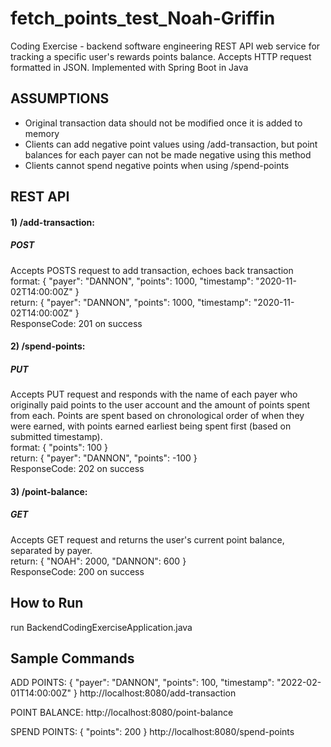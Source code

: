 # fetch_points_test_Noah-Griffin
Coding Exercise - backend software engineering
REST API web service for tracking a specific user's rewards points balance. Accepts HTTP request formatted in JSON. Implemented with Spring Boot in Java

## ASSUMPTIONS
- Original transaction data should not be modified once it is added to memory
- Clients can add negative point values using /add-transaction, but point balances for each payer can not be made negative
using this method
- Clients cannot spend negative points when using /spend-points

## REST API
#### 1) /add-transaction:  
##### POST
Accepts POSTS request to add transaction, echoes back transaction  
    format: { "payer": "DANNON", "points": 1000, "timestamp": "2020-11-02T14:00:00Z" }  
    return: { "payer": "DANNON", "points": 1000, "timestamp": "2020-11-02T14:00:00Z" }   
    ResponseCode: 201 on success  
   
#### 2) /spend-points:  
##### PUT
Accepts PUT request and responds with the name of each payer who originally paid points to the user account
and the amount of points spent from each. Points are spent based on chronological order of when they were earned, with points 
earned earliest being spent first (based on submitted timestamp).  
   format: { "points": 100 }  
   return: { "payer": "DANNON", "points": -100 }  
   ResponseCode: 202 on success  
   
#### 3) /point-balance:  
##### GET
Accepts GET request and returns the user's current point balance, separated by payer.  
    return: { "NOAH": 2000, "DANNON": 600 }  
    ResponseCode: 200 on success  
   
## How to Run
run BackendCodingExerciseApplication.java

## Sample Commands
ADD POINTS: { "payer": "DANNON", "points": 100, "timestamp": "2022-02-01T14:00:00Z" } 
http://localhost:8080/add-transaction

POINT BALANCE: http://localhost:8080/point-balance

SPEND POINTS: { "points": 200 } http://localhost:8080/spend-points


